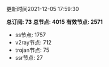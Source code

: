 更新时间2021-12-05 17:59:30

**总订阅: 73**
**总节点: 4015**
**有效节点: 2571**
- ss节点: 1757
- v2ray节点: 712
- trojan节点: 75
- ssr节点: 27
